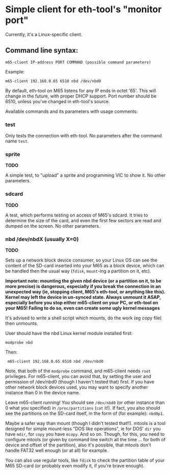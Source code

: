 # Simple client for eth-tool's "monitor port"

Currently, it's a Linux-specific client.

## Command line syntax:

    m65-client IP-address PORT COMMAND (possible command parameters)

Example:

    m65-client 192.168.0.65 6510 nbd /dev/nbd0

By default, eth-tool on M65 listens for any IP ends in octet '65'. This will change
in the future, with proper DHCP support. Port number should be 6510, unless you've
changed in eth-tool's source.

Available commands and its parameters with usage comments:

### test

Only tests the connection with eth-tool. No parameters after the command name `test`.

### sprite

**TODO**

A simple test, to "upload" a sprite and programming VIC to show it. No other parameters.

### sdcard

**TODO**

A test, which performs testing on access of M65's sdcard. It tries to determine the size
of the card, and even the first few sectors are read and dumped on the screen. No other
parameters.

### nbd /dev/nbdX (usually X=0)

**TODO**

Sets up a network block device consumer, so your Linux OS can see the content of
the SD-card inserted into your M65 as a block device, which can be handled then
the usual way (`fdisk`, `mount`-ing a partition on it, etc).

**Important note: mounting the given nbd device (or a partition on it, to be more precise) is
dangerous, especially if you break the connection in an unexpected way (ie, stopping client, M65's eth-tool,
or anything like this).  Kernel may left the
device in un-synced state. Always unmount it ASAP, especially before you stop
either m65-client on your PC, or eth-tool on your M65! Failing to do so, even can create some
ugly kernel messages**

It's advised to write a shell script which mounts, do the work (eg copy file) then unmounts.

User should have the nbd Linux kernel module installed first:

    modprobe nbd

Then:

     m65-client 192.168.0.65 6510 nbd /dev/nbd0

Note, that both of the `modprobe` command, and m65-client needs `root` privileges. For
m65-client, you can avoid that, by setting the user and permission of /dev/nbd0 (though
I haven't tested that) first. If you have other network block devices used, you may want to
specify another instance than 0 in the device name.

Leave m65-client running! You should see `/dev/nbd0` (or other instance than 0 what you specified) in
`/proc/partitions` (`cat` it!). If fact, you also should see the partitions on the SD-card itself, in the form
of (for example): `nbd0p1`.

Maybe a safer way than mount (though I didn't tested that!!). mtools is a tool designed for
simple mount-less "DOS like operations", ie for DOS' `dir` you have `mdir`, for `copy` you
have `mcopy`. And so on. Though, for this, you need to configure mtools (or given by command
line switch all the time ... for both of device and offset of the partition), also it's possible,
that mtools don't handle FAT32 well enough (or at all) for example.

You can also use regular tools, like `fdisk` to check the partition table of your M65 SD-card (or
probably even modify it, if you're brave enough).

